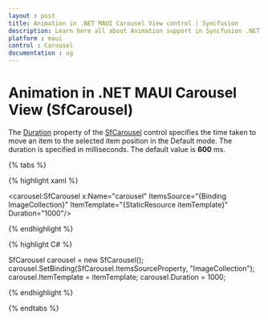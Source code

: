 ```yaml
---
layout : post
title: Animation in .NET MAUI Carousel View control | Syncfusion
description: Learn here all about Animation support in Syncfusion .NET MAUI Carousel View (SfCarousel) control and more.
platform : maui
control : Carousel
documentation : ug
---
```


# Animation in .NET MAUI Carousel View (SfCarousel)

The [Duration](https://help.syncfusion.com/cr/maui-toolkit/Syncfusion.Maui.Toolkit.Carousel.SfCarousel.html#Syncfusion_Maui_Toolkit_Carousel_SfCarousel_Duration) property of the [SfCarousel](https://help.syncfusion.com/cr/maui-toolkit/Syncfusion.Maui.Toolkit.Carousel.SfCarousel.html) control specifies the time taken to move an item to the selected item position in the Default mode. The duration is specified in milliseconds. The default value is **600** ms.

{% tabs %}

{% highlight xaml %}

<carousel:SfCarousel x:Name="carousel"
                     ItemsSource="{Binding ImageCollection}"
                     ItemTemplate="{StaticResource itemTemplate}"
                     Duration="1000"/>

{% endhighlight %}

{% highlight C# %}

SfCarousel carousel = new SfCarousel();
carousel.SetBinding(SfCarousel.ItemsSourceProperty, "ImageCollection");
carousel.ItemTemplate = itemTemplate;
carousel.Duration = 1000;

{% endhighlight %}

{% endtabs %}

